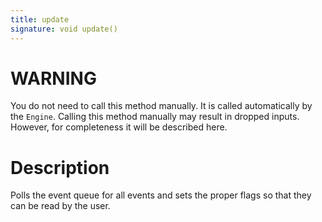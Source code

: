 ```yaml
---
title: update
signature: void update()
---
```


# WARNING
You do not need to call this method manually. It is called automatically by the `Engine`. Calling this method manually may result in dropped inputs. However, for completeness it will be described here.

# Description
Polls the event queue for all events and sets the proper flags so that they can be read by the user.


